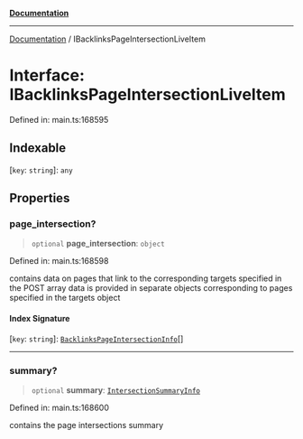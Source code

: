 [**Documentation**](../README.md)

***

[Documentation](../README.md) / IBacklinksPageIntersectionLiveItem

# Interface: IBacklinksPageIntersectionLiveItem

Defined in: main.ts:168595

## Indexable

\[`key`: `string`\]: `any`

## Properties

### page\_intersection?

> `optional` **page\_intersection**: `object`

Defined in: main.ts:168598

contains data on pages that link to the corresponding targets specified in the POST array
data is provided in separate objects corresponding to pages specified in the targets object

#### Index Signature

\[`key`: `string`\]: [`BacklinksPageIntersectionInfo`](../classes/BacklinksPageIntersectionInfo.md)[]

***

### summary?

> `optional` **summary**: [`IntersectionSummaryInfo`](../classes/IntersectionSummaryInfo.md)

Defined in: main.ts:168600

contains the page intersections summary

